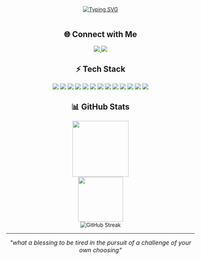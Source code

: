 <div align="center">

  <a href="https://git.io/typing-svg">
    <img src="https://readme-typing-svg.demolab.com?font=Roboto+Condensed&size=26&duration=3500&pause=1200&center=true&width=600&color=0496C7&lines=Hey%2C+I+am+JAI+%F0%9F%91%8B;AI%2FML+Enthusiast+%7C+Research+%26+Deployment;2nd+Year+CSE+Undergrad+%40+SRM;Focused+on+Building+Practical+AI+Solutions" alt="Typing SVG" />
  </a>
  <br/><br/>
  
</div>



<h2 align="center">🌐 Connect with Me</h2>

<p align="center">
  <a href="https://www.linkedin.com/in/jaikharb">
    <img src="https://img.shields.io/badge/LinkedIn-%230077B5?style=for-the-badge&logo=linkedin&logoColor=white" />
  </a>
  <a href="mailto:jai19kharb@gmail.com">
    <img src="https://img.shields.io/badge/Email-D14836?style=for-the-badge&logo=gmail&logoColor=white" />
  </a>
</p>

<h2 align="center">⚡ Tech Stack</h2>

<p align="center">
  <img src="https://img.shields.io/badge/Python-3670A0?style=for-the-badge&logo=python&logoColor=ffdd54"/>
  <img src="https://img.shields.io/badge/C-00599C?style=for-the-badge&logo=c&logoColor=white"/>
  <img src="https://img.shields.io/badge/Java-%23ED8B00.svg?style=for-the-badge&logo=openjdk&logoColor=white"/>
  <img src="https://img.shields.io/badge/Git-F05032?style=for-the-badge&logo=git&logoColor=white"/>
  <img src="https://img.shields.io/badge/GitHub--Actions-181717?style=for-the-badge&logo=github&logoColor=white"/>
  <img src="https://img.shields.io/badge/NumPy-013243?style=for-the-badge&logo=numpy&logoColor=white"/>
  <img src="https://img.shields.io/badge/Pandas-150458?style=for-the-badge&logo=pandas&logoColor=white"/>
  <img src="https://img.shields.io/badge/Matplotlib-FFC107?style=for-the-badge&logo=matplotlib&logoColor=white"/>
  <img src="https://img.shields.io/badge/Scikit--learn-F7931E?style=for-the-badge&logo=scikit-learn&logoColor=white"/>
  <img src="https://img.shields.io/badge/TensorFlow-FF6F00?style=for-the-badge&logo=tensorflow&logoColor=white"/>
  <img src="https://img.shields.io/badge/Streamlit-FF4B4B?style=for-the-badge&logo=streamlit&logoColor=white"/>
  <img src="https://img.shields.io/badge/Google--Colab-F9AB00?style=for-the-badge&logo=google-colab&logoColor=white"/>
  <img src="https://img.shields.io/badge/ML%20Deployment-0A66C2?style=for-the-badge&logo=docker&logoColor=white"/>
</p>


<h2 align="center">📊 GitHub Stats</h2>

<p align="center">
  <div align="center">
    <img src="https://github-readme-stats.vercel.app/api?username=jboiie&theme=tokyonight&hide_border=false&include_all_commits=true&count_private=true&show_icons=true" height="150"/>
  </div>
  <div align="center">
     <img src="https://github-readme-stats.vercel.app/api/top-langs/?username=jboiie&theme=tokyonight&hide_border=false&layout=compact" height="120"/>
  </div>
  <div align="center">
  <img src="https://nirzak-streak-stats.vercel.app/?user=jboiie&theme=tokyonight&hide_border=true" alt="GitHub Streak" />
</div>
</p>

---

<div align="center" style="font-size:1.15em"><em>
"what a blessing to be tired in the pursuit of a challenge of your own choosing"
</em></div>
